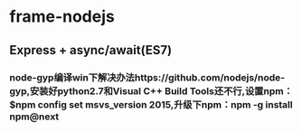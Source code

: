 # frame-nodejs
## Express + async/await(ES7)
### node-gyp编译win下解决办法https://github.com/nodejs/node-gyp,安装好python2.7和Visual C++ Build Tools还不行,设置npm：$npm config set msvs_version 2015,升级下npm：npm -g install npm@next
